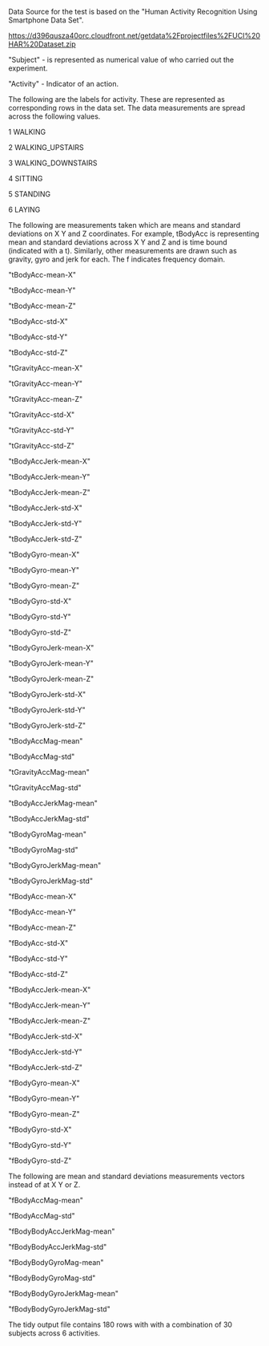 Data Source for the test is based on the "Human Activity Recognition Using Smartphone Data Set".

https://d396qusza40orc.cloudfront.net/getdata%2Fprojectfiles%2FUCI%20HAR%20Dataset.zip


"Subject" - is represented as numerical value of who carried out the experiment. 

"Activity" - Indicator of an action.

The following are the labels for activity. These are represented as corresponding rows in the data set. The data measurements are spread across the following values.

1 WALKING

2 WALKING_UPSTAIRS

3 WALKING_DOWNSTAIRS

4 SITTING

5 STANDING

6 LAYING

The following are measurements taken which are means and standard deviations on X Y and Z coordinates.
For example, tBodyAcc is representing mean and standard deviations across X Y and Z and is time bound (indicated with a t). Similarly, other measurements are drawn such as gravity, gyro and jerk for each. The f indicates frequency domain.

"tBodyAcc-mean-X"

"tBodyAcc-mean-Y" 

"tBodyAcc-mean-Z" 

"tBodyAcc-std-X" 

"tBodyAcc-std-Y" 

"tBodyAcc-std-Z" 

"tGravityAcc-mean-X" 

"tGravityAcc-mean-Y" 

"tGravityAcc-mean-Z" 

"tGravityAcc-std-X" 

"tGravityAcc-std-Y" 

"tGravityAcc-std-Z" 

"tBodyAccJerk-mean-X" 

"tBodyAccJerk-mean-Y" 

"tBodyAccJerk-mean-Z" 

"tBodyAccJerk-std-X" 

"tBodyAccJerk-std-Y" 

"tBodyAccJerk-std-Z" 

"tBodyGyro-mean-X" 

"tBodyGyro-mean-Y" 

"tBodyGyro-mean-Z" 

"tBodyGyro-std-X" 

"tBodyGyro-std-Y" 

"tBodyGyro-std-Z" 

"tBodyGyroJerk-mean-X" 

"tBodyGyroJerk-mean-Y" 

"tBodyGyroJerk-mean-Z" 

"tBodyGyroJerk-std-X" 

"tBodyGyroJerk-std-Y" 

"tBodyGyroJerk-std-Z" 

"tBodyAccMag-mean" 

"tBodyAccMag-std" 

"tGravityAccMag-mean" 

"tGravityAccMag-std" 

"tBodyAccJerkMag-mean" 

"tBodyAccJerkMag-std" 

"tBodyGyroMag-mean" 

"tBodyGyroMag-std" 

"tBodyGyroJerkMag-mean" 

"tBodyGyroJerkMag-std" 

"fBodyAcc-mean-X" 

"fBodyAcc-mean-Y" 

"fBodyAcc-mean-Z" 

"fBodyAcc-std-X" 

"fBodyAcc-std-Y" 

"fBodyAcc-std-Z" 

"fBodyAccJerk-mean-X" 

"fBodyAccJerk-mean-Y" 

"fBodyAccJerk-mean-Z" 

"fBodyAccJerk-std-X" 

"fBodyAccJerk-std-Y" 

"fBodyAccJerk-std-Z" 

"fBodyGyro-mean-X" 

"fBodyGyro-mean-Y" 

"fBodyGyro-mean-Z" 

"fBodyGyro-std-X"

"fBodyGyro-std-Y"

"fBodyGyro-std-Z"

The following are mean and standard deviations measurements vectors instead of at X Y or Z.

"fBodyAccMag-mean" 

"fBodyAccMag-std" 

"fBodyBodyAccJerkMag-mean" 

"fBodyBodyAccJerkMag-std" 

"fBodyBodyGyroMag-mean" 

"fBodyBodyGyroMag-std" 

"fBodyBodyGyroJerkMag-mean" 

"fBodyBodyGyroJerkMag-std"

The tidy output file contains 180 rows with with a combination of 30 subjects across 6 activities.
